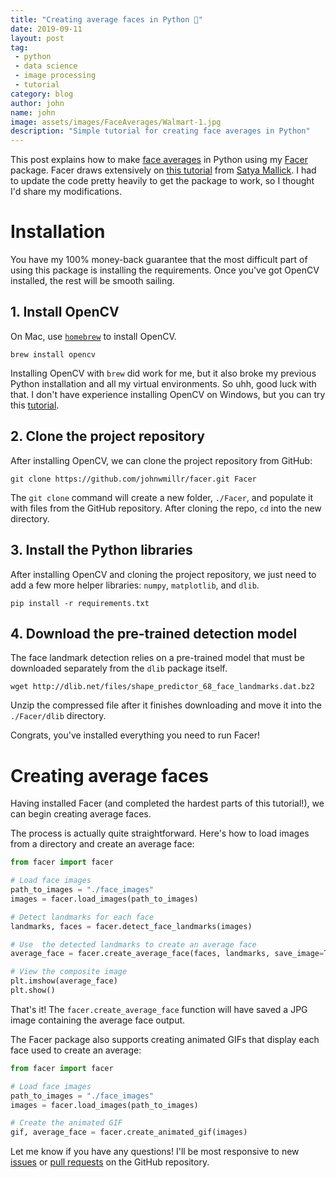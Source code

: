 ```yaml
---
title: "Creating average faces in Python 🙂"
date: 2019-09-11
layout: post
tag:
 - python
 - data science
 - image processing
 - tutorial
category: blog
author: john
name: john
image: assets/images/FaceAverages/Walmart-1.jpg
description: "Simple tutorial for creating face averages in Python"
---
```


This post explains how to make [face averages](/faces-of-fortune/) in Python using my [Facer](https://github.com/johnwmillr/Facer) package. Facer draws extensively on [this tutorial](https://www.learnopencv.com/average-face-opencv-c-python-tutorial/) from [Satya Mallick](https://github.com/spmallick). I had to update the code pretty heavily to get the package to work, so I thought I'd share my modifications.

# Installation
You have my 100% money-back guarantee that the most difficult part of using this package is installing the requirements. Once you've got OpenCV installed, the rest will be smooth sailing.

## 1. Install OpenCV
On Mac, use [`homebrew`](https://brew.sh) to install OpenCV.

```shell
brew install opencv
```

Installing OpenCV with `brew` did work for me, but it also broke my previous Python installation and all my virtual environments. So uhh, good luck with that. I don't have experience installing OpenCV on Windows, but you can try this [tutorial]().

## 2. Clone the project repository
After installing OpenCV, we can clone the project repository from GitHub:

```shell
git clone https://github.com/johnwmillr/facer.git Facer
```

The `git clone` command will create a new folder, `./Facer`, and populate it with files from the GitHub repository. After cloning the repo, `cd` into the new directory.

## 3. Install the Python libraries
After installing OpenCV and cloning the project repository, we just need to add a few more helper libraries: `numpy`, `matplotlib`, and `dlib`.

```
pip install -r requirements.txt
```

## 4. Download the pre-trained detection model
The face landmark detection relies on a pre-trained model that must be downloaded separately from the `dlib` package itself.

```shell
wget http://dlib.net/files/shape_predictor_68_face_landmarks.dat.bz2
```

Unzip the compressed file after it finishes downloading and move it into the `./Facer/dlib` directory.

Congrats, you've installed everything you need to run Facer!

# Creating average faces

Having installed Facer (and completed the hardest parts of this tutorial!), we can begin creating average faces.

The process is actually quite straightforward. Here's how to load images from a directory and create an average face:


```python
from facer import facer

# Load face images
path_to_images = "./face_images"
images = facer.load_images(path_to_images)

# Detect landmarks for each face
landmarks, faces = facer.detect_face_landmarks(images)

# Use  the detected landmarks to create an average face
average_face = facer.create_average_face(faces, landmarks, save_image=True)

# View the composite image
plt.imshow(average_face)
plt.show()
```

That's it! The `facer.create_average_face` function will have saved a JPG image containing the average face output.

The Facer package also supports creating animated GIFs that display each face used to create an average:

```python
from facer import facer

# Load face images
path_to_images = "./face_images"
images = facer.load_images(path_to_images)

# Create the animated GIF
gif, average_face = facer.create_animated_gif(images)
```

Let me know if you have any questions! I'll be most responsive to new [issues]() or [pull requests]() on the GitHub repository.
